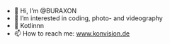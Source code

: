 - 👋 Hi, I’m @BURAXON
- 👀 I’m interested in coding, photo- and videography
- 🌱 Kotlinnn
- 📫 How to reach me: www.konvision.de

<!---
BURAXON/BURAXON is a ✨ special ✨ repository because its `README.md` (this file) appears on your GitHub profile.
You can click the Preview link to take a look at your changes.
--->
